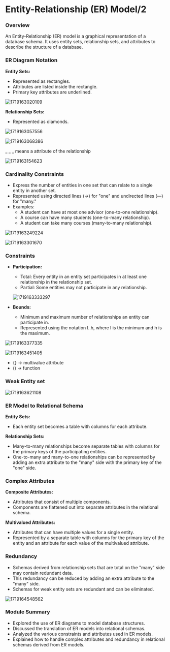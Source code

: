 # Entity-Relationship (ER) Model/2

### Overview

An Entity-Relationship (ER) model is a graphical representation of a database schema. It uses entity sets, relationship sets, and attributes to describe the structure of a database.

### ER Diagram Notation

**Entity Sets:**

* Represented as rectangles.
* Attributes are listed inside the rectangle.
* Primary key attributes are underlined.

![1719163020109](image/Lecture4.4-Entity-RelationshipModel2_annotated/1719163020109.png)

**Relationship Sets:**

* Represented as diamonds.

![1719163057556](image/Lecture4.4-Entity-RelationshipModel2_annotated/1719163057556.png)

![1719163068386](image/Lecture4.4-Entity-RelationshipModel2_annotated/1719163068386.png)

_ _ _ means a attribute of the relationship

![1719163154623](image/Lecture4.4-Entity-RelationshipModel2_annotated/1719163154623.png)

### Cardinality Constraints

* Express the number of entities in one set that can relate to a single entity in another set.
* Represented using directed lines (→) for "one" and undirected lines (—) for "many."
* Examples:
  * A student can have at most one advisor (one-to-one relationship).
  * A course can have many students (one-to-many relationship).
  * A student can take many courses (many-to-many relationship).

![1719163249224](image/Lecture4.4-Entity-RelationshipModel2_annotated/1719163249224.png)

![1719163301670](image/Lecture4.4-Entity-RelationshipModel2_annotated/1719163301670.png)

### Constraints

* **Participation:**

  * Total: Every entity in an entity set participates in at least one relationship in the relationship set.
  * Partial: Some entities may not participate in any relationship.

  ![1719163333297](image/Lecture4.4-Entity-RelationshipModel2_annotated/1719163333297.png)
* **Bounds:**

  * Minimum and maximum number of relationships an entity can participate in.
  * Represented using the notation l..h, where l is the minimum and h is the maximum.

![1719163377335](image/Lecture4.4-Entity-RelationshipModel2_annotated/1719163377335.png)

![1719163451405](image/Lecture4.4-Entity-RelationshipModel2_annotated/1719163451405.png)

- {} -> multivalue attribute
- ()  -> function

### Weak Entity set

![1719163621108](image/Lecture4.4-Entity-RelationshipModel2_annotated/1719163621108.png)

### ER Model to Relational Schema

**Entity Sets:**

* Each entity set becomes a table with columns for each attribute.

**Relationship Sets:**

* Many-to-many relationships become separate tables with columns for the primary keys of the participating entities.
* One-to-many and many-to-one relationships can be represented by adding an extra attribute to the "many" side with the primary key of the "one" side.


### Complex Attributes

**Composite Attributes:**

* Attributes that consist of multiple components.
* Components are flattened out into separate attributes in the relational schema.

**Multivalued Attributes:**

* Attributes that can have multiple values for a single entity.
* Represented by a separate table with columns for the primary key of the entity and an attribute for each value of the multivalued attribute.

### Redundancy

* Schemas derived from relationship sets that are total on the "many" side may contain redundant data.
* This redundancy can be reduced by adding an extra attribute to the "many" side.
* Schemas for weak entity sets are redundant and can be eliminated.

![1719164548562](image/Lecture4.4-Entity-RelationshipModel2_annotated/1719164548562.png)

### Module Summary

* Explored the use of ER diagrams to model database structures.
* Discussed the translation of ER models into relational schemas.
* Analyzed the various constraints and attributes used in ER models.
* Explained how to handle complex attributes and redundancy in relational schemas derived from ER models.
